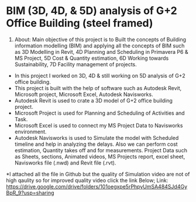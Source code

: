 # BIM (3D, 4D, & 5D) analysis of G+2 Office Building (steel framed) 

1. About: 
Main objective of this project is to Built the concepts of Building information modelling (BIM) and applying all the concepts of 
BIM such as 3D Modelling in Revit, 4D Planning and Scheduling in Primavera P6 & MS Project, 5D Cost & Quantity estimation, 
6D Working towards Sustainability, 7D Facility management of projects. 
* In this project I worked on 3D, 4D & still working on 5D analysis of G+2 office building. 
* This project is built with the help of software such as Autodesk Revit, Microsoft project, Microsoft Excel, Autodesk 
Navisworks. 
* Autodesk Revit is used to crate a 3D model of G+2 office building project. 
* Microsoft Project is used for Planning and Scheduling of Activities and Task. 
* Microsoft Excel is used to connect my MS Project Data to Navisworks environment. 
* Autodesk Navisworks is used to Simulate the model with Scheduled timeline and help in analyzing the delays. Also we 
can perform cost estimation, Quantity takes off and for measurements. 
Project Data such as Sheets, sections, Animated videos, MS Projects report, excel sheet, Navisworks file (.nwd) and Revit 
file (.rvt).


*I attached all the file in Github but the quality of Simulation video are not of high qaulity so for improved quality video click the link Below;
Link: https://drive.google.com/drive/folders/101oegxpe5rPhpyUmSA484SJd4GyBpR_9?usp=sharing
